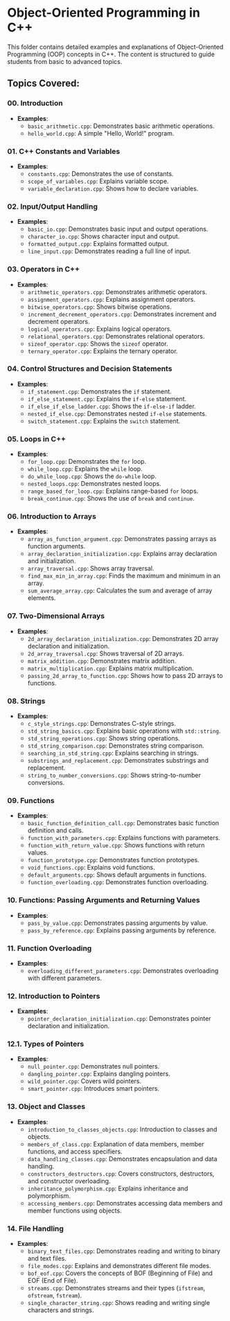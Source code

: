 # Object-Oriented Programming in C++

This folder contains detailed examples and explanations of Object-Oriented Programming (OOP) concepts in C++. The content is structured to guide students from basic to advanced topics.

## Topics Covered:

### 00. Introduction
- **Examples**:
  - `basic_arithmetic.cpp`: Demonstrates basic arithmetic operations.
  - `hello_world.cpp`: A simple "Hello, World!" program.

### 01. C++ Constants and Variables
- **Examples**:
  - `constants.cpp`: Demonstrates the use of constants.
  - `scope_of_variables.cpp`: Explains variable scope.
  - `variable_declaration.cpp`: Shows how to declare variables.

### 02. Input/Output Handling
- **Examples**:
  - `basic_io.cpp`: Demonstrates basic input and output operations.
  - `character_io.cpp`: Shows character input and output.
  - `formatted_output.cpp`: Explains formatted output.
  - `line_input.cpp`: Demonstrates reading a full line of input.

### 03. Operators in C++
- **Examples**:
  - `arithmetic_operators.cpp`: Demonstrates arithmetic operators.
  - `assignment_operators.cpp`: Explains assignment operators.
  - `bitwise_operators.cpp`: Shows bitwise operations.
  - `increment_decrement_operators.cpp`: Demonstrates increment and decrement operators.
  - `logical_operators.cpp`: Explains logical operators.
  - `relational_operators.cpp`: Demonstrates relational operators.
  - `sizeof_operator.cpp`: Shows the `sizeof` operator.
  - `ternary_operator.cpp`: Explains the ternary operator.

### 04. Control Structures and Decision Statements
- **Examples**:
  - `if_statement.cpp`: Demonstrates the `if` statement.
  - `if_else_statement.cpp`: Explains the `if-else` statement.
  - `if_else_if_else_ladder.cpp`: Shows the `if-else-if` ladder.
  - `nested_if_else.cpp`: Demonstrates nested `if-else` statements.
  - `switch_statement.cpp`: Explains the `switch` statement.

### 05. Loops in C++
- **Examples**:
  - `for_loop.cpp`: Demonstrates the `for` loop.
  - `while_loop.cpp`: Explains the `while` loop.
  - `do_while_loop.cpp`: Shows the `do-while` loop.
  - `nested_loops.cpp`: Demonstrates nested loops.
  - `range_based_for_loop.cpp`: Explains range-based `for` loops.
  - `break_continue.cpp`: Shows the use of `break` and `continue`.

### 06. Introduction to Arrays
- **Examples**:
  - `array_as_function_argument.cpp`: Demonstrates passing arrays as function arguments.
  - `array_declaration_initialization.cpp`: Explains array declaration and initialization.
  - `array_traversal.cpp`: Shows array traversal.
  - `find_max_min_in_array.cpp`: Finds the maximum and minimum in an array.
  - `sum_average_array.cpp`: Calculates the sum and average of array elements.

### 07. Two-Dimensional Arrays
- **Examples**:
  - `2d_array_declaration_initialization.cpp`: Demonstrates 2D array declaration and initialization.
  - `2d_array_traversal.cpp`: Shows traversal of 2D arrays.
  - `matrix_addition.cpp`: Demonstrates matrix addition.
  - `matrix_multiplication.cpp`: Explains matrix multiplication.
  - `passing_2d_array_to_function.cpp`: Shows how to pass 2D arrays to functions.

### 08. Strings
- **Examples**:
  - `c_style_strings.cpp`: Demonstrates C-style strings.
  - `std_string_basics.cpp`: Explains basic operations with `std::string`.
  - `std_string_operations.cpp`: Shows string operations.
  - `std_string_comparison.cpp`: Demonstrates string comparison.
  - `searching_in_std_string.cpp`: Explains searching in strings.
  - `substrings_and_replacement.cpp`: Demonstrates substrings and replacement.
  - `string_to_number_conversions.cpp`: Shows string-to-number conversions.

### 09. Functions
- **Examples**:
  - `basic_function_definition_call.cpp`: Demonstrates basic function definition and calls.
  - `function_with_parameters.cpp`: Explains functions with parameters.
  - `function_with_return_value.cpp`: Shows functions with return values.
  - `function_prototype.cpp`: Demonstrates function prototypes.
  - `void_functions.cpp`: Explains void functions.
  - `default_arguments.cpp`: Shows default arguments in functions.
  - `function_overloading.cpp`: Demonstrates function overloading.

### 10. Functions: Passing Arguments and Returning Values
- **Examples**:
  - `pass_by_value.cpp`: Demonstrates passing arguments by value.
  - `pass_by_reference.cpp`: Explains passing arguments by reference.

### 11. Function Overloading
- **Examples**:
  - `overloading_different_parameters.cpp`: Demonstrates overloading with different parameters.

### 12. Introduction to Pointers
- **Examples**:
  - `pointer_declaration_initialization.cpp`: Demonstrates pointer declaration and initialization.

### 12.1. Types of Pointers
- **Examples**:
  - `null_pointer.cpp`: Demonstrates null pointers.
  - `dangling_pointer.cpp`: Explains dangling pointers.
  - `wild_pointer.cpp`: Covers wild pointers.
  - `smart_pointer.cpp`: Introduces smart pointers.

### 13. Object and Classes
- **Examples**:
  - `introduction_to_classes_objects.cpp`: Introduction to classes and objects.
  - `members_of_class.cpp`: Explanation of data members, member functions, and access specifiers.
  - `data_handling_classes.cpp`: Demonstrates encapsulation and data handling.
  - `constructors_destructors.cpp`: Covers constructors, destructors, and constructor overloading.
  - `inheritance_polymorphism.cpp`: Explains inheritance and polymorphism.
  - `accessing_members.cpp`: Demonstrates accessing data members and member functions using objects.

### 14. File Handling
- **Examples**:
  - `binary_text_files.cpp`: Demonstrates reading and writing to binary and text files.
  - `file_modes.cpp`: Explains and demonstrates different file modes.
  - `bof_eof.cpp`: Covers the concepts of BOF (Beginning of File) and EOF (End of File).
  - `streams.cpp`: Demonstrates streams and their types (`ifstream`, `ofstream`, `fstream`).
  - `single_character_string.cpp`: Shows reading and writing single characters and strings.